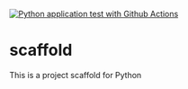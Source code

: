 [![Python application test with Github Actions](https://github.com/albertoi98/scaffold/actions/workflows/main.yml/badge.svg)](https://github.com/albertoi98/scaffold/actions/workflows/main.yml)

# scaffold
This is a project scaffold for Python
